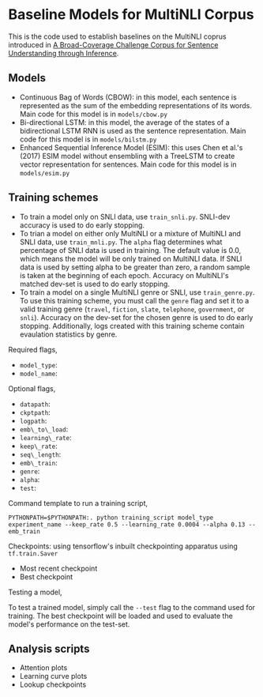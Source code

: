 # Baseline Models for MultiNLI Corpus

This is the code used to establish baselines on the MultiNLI coprus introduced in [A Broad-Coverage Challenge Corpus for Sentence Understanding through Inference](https://arxiv.org/pdf/1704.05426.pdf).

## Models
- Continuous Bag of Words (CBOW):  in this model, each sentence is represented as the sum of the embedding representations of its
words. Main code for this model is in `models/cbow.py`
- Bi-directional LSTM: in this model, the average of the states of
a bidirectional LSTM RNN is used as the sentence representation. Main code for this model is in `models/bilstm.py`
- Enhanced Sequential Inference Model (ESIM): this uses Chen et al.'s (2017) ESIM model without ensembling with a TreeLSTM to create vector representation for sentences. Main code for this model is in `models/esim.py`

## Training schemes
- To train a model only on SNLI data, use `train_snli.py`. SNLI-dev accuracy is used to do early stopping. 
- To trian a model on either only MultiNLI or a mixture of MultiNLI and SNLI data, use `train_mnli.py`. The `alpha` flag determines what percentage of SNLI data is used in training. The default value is 0.0, which means the model will be only trained on MultiNLI data. If SNLI data is used by setting alpha to be greater than zero, a random sample is taken at the beginning of each epoch. Accuracy on MultiNLI's matched dev-set is used to do early stopping. 
- To train a model on a single MultiNLI genre or SNLI, use `train_genre.py`. To use this training scheme, you must call the `genre` flag and set it to a valid training genre (`travel`, `fiction`, `slate`, `telephone`, `government`, or `snli`). Accuracy on the dev-set for the chosen genre is used to do early stopping. Additionally, logs created with this training scheme contain evaulation statistics by genre. 

Required flags,

- `model_type`:
- `model_name`:

Optional flags,

- `datapath`:
- `ckptpath`:
- `logpath`:
- `emb\_to\_load`:
- `learning\_rate`:
- `keep\_rate`:
- `seq\_length`:
- `emb\_train`:
- `genre`:
- `alpha`:
- `test`:

Command template to run a training script,

`PYTHONPATH=$PYTHONPATH:. python training_script model_type experiment_name --keep_rate 0.5 --learning_rate 0.0004 --alpha 0.13 --emb_train`


Checkpoints: using tensorflow's inbuilt checkpointing apparatus using `tf.train.Saver`

- Most recent checkpoint
- Best checkpoint

Testing a model,

To test a trained model, simply call the `--test` flag to the command used for training. The best checkpoint will be loaded and used to evaluate the model's performance on the test-set.


## Analysis scripts
- Attention plots
- Learning curve plots
- Lookup checkpoints


